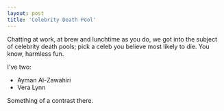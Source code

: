 ```yaml
---
layout: post
title: 'Celebrity Death Pool'
---
```


Chatting at work, at brew and lunchtime as you do, we got into the subject of celebrity death pools; pick a celeb you believe most likely to die.  You know, harmless fun.

I've two:
* Ayman Al-Zawahiri
* Vera Lynn

Something of a contrast there.
